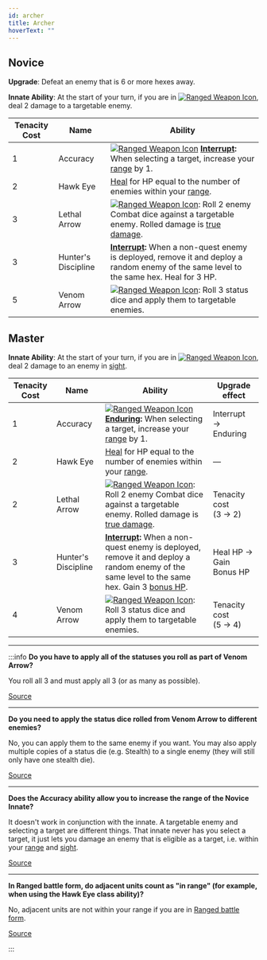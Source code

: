 ```yaml
---
id: archer
title: Archer
hoverText: ""
---
```


## Novice

**Upgrade**: Defeat an enemy that is 6 or more hexes away.

**Innate Ability**: At the start of your turn, if you are in [<img src="/icons/ranged-weapon.svg" alt="Ranged Weapon Icon" className="icon-svg" />](/docs/battles/battle-forms/ranged-weapon), deal 2 damage to a targetable enemy.

| Tenacity Cost | Name                | Ability                                                                                                                                                                                                                                                |
| ------------- | ------------------- | ------------------------------------------------------------------------------------------------------------------------------------------------------------------------------------------------------------------------------------------------------ |
| 1             | Accuracy            | [<img src="/icons/ranged-weapon.svg" alt="Ranged Weapon Icon" className="icon-svg" />](/docs/battles/battle-forms/ranged-weapon) **[Interrupt](/docs/glossary/interrupt):** When selecting a target, increase your [range](/docs/glossary/range) by 1. |
| 2             | Hawk Eye            | [Heal](/docs/glossary/healing) for HP equal to the number of enemies within your [range](/docs/glossary/range).                                                                                                                                        |
| 3             | Lethal Arrow        | [<img src="/icons/ranged-weapon.svg" alt="Ranged Weapon Icon" className="icon-svg" />](/docs/battles/battle-forms/ranged-weapon): Roll 2 enemy Combat dice against a targetable enemy. Rolled damage is [true damage](/docs/glossary/true-damage).     |
| 3             | Hunter's Discipline | **[Interrupt](/docs/glossary/interrupt):** When a non-quest enemy is deployed, remove it and deploy a random enemy of the same level to the same hex. Heal for 3 HP.                                                                                   |
| 5             | Venom Arrow         | [<img src="/icons/ranged-weapon.svg" alt="Ranged Weapon Icon" className="icon-svg" />](/docs/battles/battle-forms/ranged-weapon): Roll 3 status dice and apply them to targetable enemies.                                                             |

## Master

**Innate Ability**: At the start of your turn, if you are in [<img src="/icons/ranged-weapon.svg" alt="Ranged Weapon Icon" className="icon-svg" />](/docs/battles/battle-forms/ranged-weapon), deal 2 damage to an enemy in [sight](/docs/glossary/sight).

| Tenacity Cost | Name                | Ability                                                                                                                                                                                                                                              | Upgrade effect            |
| ------------- | ------------------- | ---------------------------------------------------------------------------------------------------------------------------------------------------------------------------------------------------------------------------------------------------- | ------------------------- |
| 1             | Accuracy            | [<img src="/icons/ranged-weapon.svg" alt="Ranged Weapon Icon" className="icon-svg" />](/docs/battles/battle-forms/ranged-weapon) **[Enduring](/docs/glossary/enduring):** When selecting a target, increase your [range](/docs/glossary/range) by 1. | Interrupt → Enduring      |
| 2             | Hawk Eye            | [Heal](/docs/glossary/healing) for HP equal to the number of enemies within your [range](/docs/glossary/range).                                                                                                                                      | —                         |
| 2             | Lethal Arrow        | [<img src="/icons/ranged-weapon.svg" alt="Ranged Weapon Icon" className="icon-svg" />](/docs/battles/battle-forms/ranged-weapon): Roll 2 enemy Combat dice against a targetable enemy. Rolled damage is [true damage](/docs/glossary/true-damage).   | Tenacity cost<br/>(3 → 2) |
| 3             | Hunter's Discipline | **[Interrupt](/docs/glossary/interrupt):** When a non-quest enemy is deployed, remove it and deploy a random enemy of the same level to the same hex. Gain 3 [bonus HP](/docs/glossary/bonus-hp).                                                    | Heal HP → Gain Bonus HP   |
| 4             | Venom Arrow         | [<img src="/icons/ranged-weapon.svg" alt="Ranged Weapon Icon" className="icon-svg" />](/docs/battles/battle-forms/ranged-weapon): Roll 3 status dice and apply them to targetable enemies.                                                           | Tenacity cost<br/>(5 → 4) |

---

:::info
**Do you have to apply all of the statuses you roll as part of Venom Arrow?**

You roll all 3 and must apply all 3 (or as many as possible).

<a href="https://discord.com/channels/273472391403798528/1361396124782694450/1361763413876801617" target="_blank">Source</a>

---

**Do you need to apply the status dice rolled from Venom Arrow to different enemies?**

No, you can apply them to the same enemy if you want. You may also apply multiple copies of a status die (e.g. Stealth) to a single enemy (they will still only have one stealth die).

<a href="https://discord.com/channels/273472391403798528/734891265690304634/1400248226208022670" target="_blank">Source</a>

---

**Does the Accuracy ability allow you to increase the range of the Novice Innate?**

It doesn't work in conjunction with the innate. A targetable enemy and selecting a target are different things. That innate never has you select a target, it just lets you damage an enemy that is eligible as a target, i.e. within your [range](/docs/glossary/range) and [sight](/docs/glossary/sight).

<a href="https://discord.com/channels/273472391403798528/1361396124782694450/1386817756862611581" target="_blank">Source</a>

---

**In Ranged battle form, do adjacent units count as "in range" (for example, when using the Hawk Eye class ability)?**

No, adjacent units are not within your range if you are in [Ranged battle form](/docs/battles/battle-forms/ranged-weapon).

<a href="https://discord.com/channels/273472391403798528/1361396124782694450/1387182043573649440" target="_blank">Source</a>

:::
